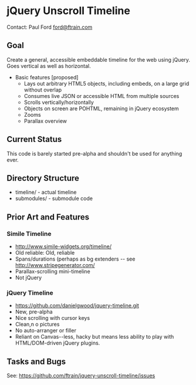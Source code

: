 # jQuery Unscroll Timeline

Contact: Paul Ford <ford@ftrain.com>


## Goal

Create a general, accessible embeddable timeline for the web using
jQuery. Goes vertical as well as horizontal.

- Basic features [proposed]
  - Lays out arbitrary HTML5 objects, including embeds, on a large grid without overlap
  - Consumes live JSON or accessible HTML from multiple sources
  - Scrolls vertically/horizontally
  - Objects on screen are POHTML, remaining in jQuery ecosystem
  - Zooms
  - Parallax overview

## Current Status

This code is barely started pre-alpha and shouldn't be used for
anything ever.

## Directory Structure

- timeline/ - actual timeline
- submodules/ - submodule code

## Prior Art and Features

### Simile Timeline

  - <http://www.simile-widgets.org/timeline/>
  - Old reliable: Old, reliable
  - Spans/durations (perhaps as bg extenders -- see http://www.stripegenerator.com/
  - Parallax-scrolling mini-timeline
  - Not jQuery

### jQuery Timeline

  - <https://github.com/danielgwood/jquery-timeline.git>
  - New, pre-alpha
  - Nice scrolling with cursor keys
  - Clean,n o pictures
  - No auto-arranger or filler
  - Reliant on Canvas--less, hacky but means less ability to play
    with HTML/DOM-driven jQuery plugins.

## Tasks and Bugs

See: https://github.com/ftrain/jquery-unscroll-timeline/issues








